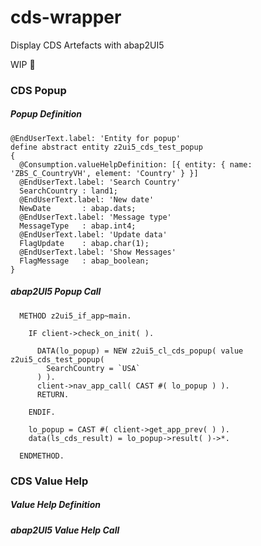 # cds-wrapper

Display CDS Artefacts with abap2UI5

WIP 🚧

### CDS Popup

##### Popup Definition 
```cds
@EndUserText.label: 'Entity for popup'
define abstract entity z2ui5_cds_test_popup
{
  @Consumption.valueHelpDefinition: [{ entity: { name: 'ZBS_C_CountryVH', element: 'Country' } }]
  @EndUserText.label: 'Search Country'
  SearchCountry : land1;
  @EndUserText.label: 'New date'
  NewDate       : abap.dats;
  @EndUserText.label: 'Message type'
  MessageType   : abap.int4;
  @EndUserText.label: 'Update data'
  FlagUpdate    : abap.char(1);
  @EndUserText.label: 'Show Messages'
  FlagMessage   : abap_boolean;
}
```

##### abap2UI5 Popup Call
```abap
  METHOD z2ui5_if_app~main.

    IF client->check_on_init( ).

      DATA(lo_popup) = NEW z2ui5_cl_cds_popup( value z2ui5_cds_test_popup(
        SearchCountry = `USA`
      ) ).
      client->nav_app_call( CAST #( lo_popup ) ).
      RETURN.

    ENDIF.

    lo_popup = CAST #( client->get_app_prev( ) ).
    data(ls_cds_result) = lo_popup->result( )->*.

  ENDMETHOD.
```

### CDS Value Help

##### Value Help Definition 

##### abap2UI5 Value Help Call
